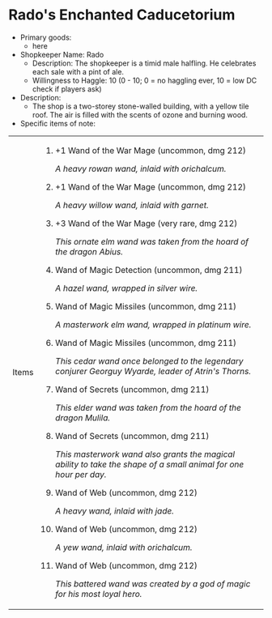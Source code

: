 # Rado's Enchanted Caducetorium
- Primary goods:
    - here
- Shopkeeper Name: Rado
    - Description: The shopkeeper is a timid male halfling. He celebrates each sale with a pint of ale.
    - Willingness to Haggle: 10 (0 - 10; 0 = no haggling ever, 10 = low DC check if players ask)
- Description:
    - The shop is a two-storey stone-walled building, with a yellow tile roof. The air is filled with the scents of ozone and burning wood.
- Specific items of note:
<table class="stats">
  <tbody>
  <tr class="section">
    <td id="new_items" class="section_title">Items</td>
    <td id="items" class="value"><ol><li>+1 Wand of the War Mage (uncommon, dmg 212)<p><i>A heavy rowan wand, inlaid with orichalcum.</i></p></li><li>+1 Wand of the War Mage (uncommon, dmg 212)<p><i>A heavy willow wand, inlaid with garnet.</i></p></li><li>+3 Wand of the War Mage (very rare, dmg 212)<p><i>This ornate elm wand was taken from the hoard of the dragon Abius.</i></p></li><li>Wand of Magic Detection (uncommon, dmg 211)<p><i>A hazel wand, wrapped in silver wire.</i></p></li><li>Wand of Magic Missiles (uncommon, dmg 211)<p><i>A masterwork elm wand, wrapped in platinum wire.</i></p></li><li>Wand of Magic Missiles (uncommon, dmg 211)<p><i>This cedar wand once belonged to the legendary conjurer Georguy Wyarde, leader of Atrin's Thorns.</i></p></li><li>Wand of Secrets (uncommon, dmg 211)<p><i>This elder wand was taken from the hoard of the dragon Mulila.</i></p></li><li>Wand of Secrets (uncommon, dmg 211)<p><i>This masterwork wand also grants the magical ability to take the shape of a small animal for one hour per day.</i></p></li><li>Wand of Web (uncommon, dmg 212)<p><i>A heavy wand, inlaid with jade.</i></p></li><li>Wand of Web (uncommon, dmg 212)<p><i>A yew wand, inlaid with orichalcum.</i></p></li><li>Wand of Web (uncommon, dmg 212)<p><i>This battered wand was created by a god of magic for his most loyal hero.</i></p></li></ol></td>
  </tr>
</tbody></table>


